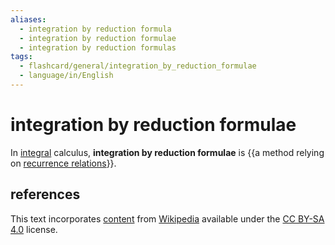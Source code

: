 ```yaml
---
aliases:
  - integration by reduction formula
  - integration by reduction formulae
  - integration by reduction formulas
tags:
  - flashcard/general/integration_by_reduction_formulae
  - language/in/English
---
```


# integration by reduction formulae

In [integral](integral.md) calculus, __integration by reduction formulae__ is {{a method relying on [recurrence relations](recurrence%20relations.md)}}. <!--SR:!2024-07-13,4,270-->

## references

This text incorporates [content](https://en.wikipedia.org/wiki/integration_by_reduction_formulae) from [Wikipedia](Wikipedia.md) available under the [CC BY-SA 4.0](https://creativecommons.org/licenses/by-sa/4.0/) license.
